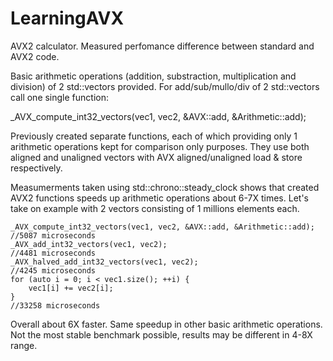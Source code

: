 # LearningAVX
AVX2 calculator. Measured perfomance difference between standard and AVX2 code.

Basic arithmetic operations (addition, substraction, multiplication and division) of 2 std::vectors <int> provided. For add/sub/mullo/div of 2 std::vectors call one single function:
    
_AVX_compute_int32_vectors(vec1, vec2, &AVX::add, &Arithmetic::add);

Previously created separate functions, each of which providing only 1 arithmetic operations kept for comparison only purposes. They use both aligned and unaligned vectors with AVX aligned/unaligned load & store respectively.

Measumerments taken using std::chrono::steady_clock shows that created AVX2 functions speeds up arithmetic operations about 6-7X times. Let's take on example with 2 vectors consisting of 1 millions elements each.

    _AVX_compute_int32_vectors(vec1, vec2, &AVX::add, &Arithmetic::add);
    //5087 microseconds
    _AVX_add_int32_vectors(vec1, vec2);
    //4481 microseconds
    _AVX_halved_add_int32_vectors(vec1, vec2);
    //4245 microseconds
    for (auto i = 0; i < vec1.size(); ++i) {
        vec1[i] += vec2[i];
    }
    //33258 microseconds

Overall about 6X faster. Same speedup in other basic arithmetic operations. Not the most stable benchmark possible, results may be different in 4-8X range.
